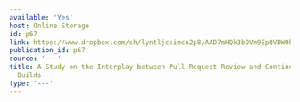 ```yaml
---
available: 'Yes'
host: Online Storage
id: p67
link: https://www.dropbox.com/sh/lyntljcsimcn2p8/AAD7mHQk3bOVm9EpQVDW0h0qa?dl=0
publication_id: p67
source: '---'
title: A Study on the Interplay between Pull Request Review and Continuous Integration
  Builds
type: '---'
---
```

